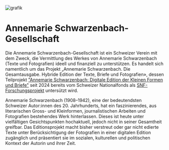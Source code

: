 ![grafik](https://github.com/user-attachments/assets/0f1bbbcd-e15e-49bb-abee-128a99d81178)

# Annemarie Schwarzenbach-Gesellschaft 
Die Annemarie Schwarzenbach-Gesellschaft ist ein Schweizer Verein mit dem Zweck, die Vermittlung des Werkes von Annemarie Schwarzenbach (Texte und Fotografien) ideell und finanziell zu unterstützen. Es handelt sich namentlich um das Projekt „Annemarie Schwarzenbach. Die Gesamtausgabe. Hybride Edition der Texte, Briefe und Fotografien», dessen Teilprojekt ["Annemarie Schwarzenbach: Digitale Edition der Kleinen Formen und Briefe"](www.annemarie-schwarzenbach.ch) seit 2024 bereits vom Schweizer Nationalfonds als [SNF-Forschungsprojekt](https://data.snf.ch/grants/grant/10000500) untersützt wird.  

Annemarie Schwarzenbach (1908–1942), eine der bedeutendsten Schweizer Autor:innen des 20. Jahrhunderts, hat ein faszinierendes, aus literarischen Gross- und Kleinformen, journalistischen Arbeiten und Fotografien bestehendes Werk hinterlassen. Dieses ist heute unter vielfältigen Gesichtspunkten hochaktuell, jedoch nicht in seiner Gesamtheit greifbar. Das Editionsprojekt macht bisher verstreut oder gar nicht edierte Texte unter Berücksichtigung der Fotografien in einer digitalen Edition zugänglich und präsentiert sie im sozialen, kulturellen und politischen Kontext der Autorin und ihrer Zeit.
